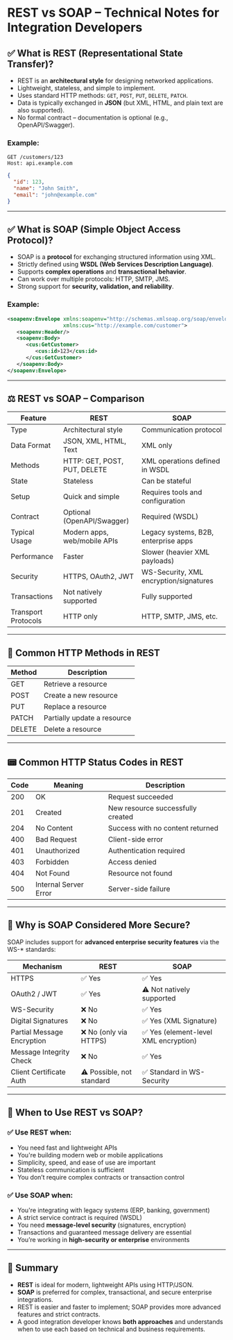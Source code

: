 
# REST vs SOAP – Technical Notes for Integration Developers

## ✅ What is REST (Representational State Transfer)?

- REST is an **architectural style** for designing networked applications.
- Lightweight, stateless, and simple to implement.
- Uses standard HTTP methods: `GET`, `POST`, `PUT`, `DELETE`, `PATCH`.
- Data is typically exchanged in **JSON** (but XML, HTML, and plain text are also supported).
- No formal contract – documentation is optional (e.g., OpenAPI/Swagger).

### Example:
```http
GET /customers/123
Host: api.example.com
```

```json
{
  "id": 123,
  "name": "John Smith",
  "email": "john@example.com"
}
```

---

## ✅ What is SOAP (Simple Object Access Protocol)?

- SOAP is a **protocol** for exchanging structured information using XML.
- Strictly defined using **WSDL (Web Services Description Language)**.
- Supports **complex operations** and **transactional behavior**.
- Can work over multiple protocols: HTTP, SMTP, JMS.
- Strong support for **security, validation, and reliability**.

### Example:
```xml
<soapenv:Envelope xmlns:soapenv="http://schemas.xmlsoap.org/soap/envelope/"
                  xmlns:cus="http://example.com/customer">
   <soapenv:Header/>
   <soapenv:Body>
      <cus:GetCustomer>
         <cus:id>123</cus:id>
      </cus:GetCustomer>
   </soapenv:Body>
</soapenv:Envelope>
```

---

## ⚖️ REST vs SOAP – Comparison

| Feature                  | REST                                     | SOAP                                           |
|--------------------------|------------------------------------------|------------------------------------------------|
| Type                     | Architectural style                      | Communication protocol                         |
| Data Format              | JSON, XML, HTML, Text                    | XML only                                       |
| Methods                  | HTTP: GET, POST, PUT, DELETE             | XML operations defined in WSDL                |
| State                    | Stateless                                | Can be stateful                                |
| Setup                    | Quick and simple                         | Requires tools and configuration              |
| Contract                 | Optional (OpenAPI/Swagger)               | Required (WSDL)                                |
| Typical Usage            | Modern apps, web/mobile APIs             | Legacy systems, B2B, enterprise apps          |
| Performance              | Faster                                   | Slower (heavier XML payloads)                 |
| Security                 | HTTPS, OAuth2, JWT                       | WS-Security, XML encryption/signatures        |
| Transactions             | Not natively supported                   | Fully supported                                |
| Transport Protocols      | HTTP only                                | HTTP, SMTP, JMS, etc.                          |

---

## 🧪 Common HTTP Methods in REST

| Method   | Description                        |
|----------|------------------------------------|
| GET      | Retrieve a resource                |
| POST     | Create a new resource              |
| PUT      | Replace a resource                 |
| PATCH    | Partially update a resource        |
| DELETE   | Delete a resource                  |

---

## 📟 Common HTTP Status Codes in REST

| Code | Meaning                  | Description                                 |
|------|--------------------------|---------------------------------------------|
| 200  | OK                       | Request succeeded                           |
| 201  | Created                  | New resource successfully created           |
| 204  | No Content               | Success with no content returned            |
| 400  | Bad Request              | Client-side error                           |
| 401  | Unauthorized             | Authentication required                     |
| 403  | Forbidden                | Access denied                               |
| 404  | Not Found                | Resource not found                          |
| 500  | Internal Server Error    | Server-side failure                         |

---

## 🔐 Why is SOAP Considered More Secure?

SOAP includes support for **advanced enterprise security features** via the WS-* standards:

| Mechanism                  | REST                        | SOAP                                      |
|----------------------------|-----------------------------|-------------------------------------------|
| HTTPS                      | ✅ Yes                      | ✅ Yes                                    |
| OAuth2 / JWT               | ✅ Yes                      | ⚠️ Not natively supported                 |
| WS-Security                | ❌ No                       | ✅ Yes                                    |
| Digital Signatures         | ❌ No                       | ✅ Yes (XML Signature)                    |
| Partial Message Encryption | ❌ No (only via HTTPS)      | ✅ Yes (element-level XML encryption)     |
| Message Integrity Check    | ❌ No                       | ✅ Yes                                    |
| Client Certificate Auth    | ⚠️ Possible, not standard   | ✅ Standard in WS-Security                |

---

## 🧭 When to Use REST vs SOAP?

### ✅ Use **REST** when:
- You need fast and lightweight APIs
- You're building modern web or mobile applications
- Simplicity, speed, and ease of use are important
- Stateless communication is sufficient
- You don’t require complex contracts or transaction control

### ✅ Use **SOAP** when:
- You're integrating with legacy systems (ERP, banking, government)
- A strict service contract is required (WSDL)
- You need **message-level security** (signatures, encryption)
- Transactions and guaranteed message delivery are essential
- You’re working in **high-security or enterprise** environments

---

## 📌 Summary

- **REST** is ideal for modern, lightweight APIs using HTTP/JSON.
- **SOAP** is preferred for complex, transactional, and secure enterprise integrations.
- REST is easier and faster to implement; SOAP provides more advanced features and strict contracts.
- A good integration developer knows **both approaches** and understands when to use each based on technical and business requirements.
